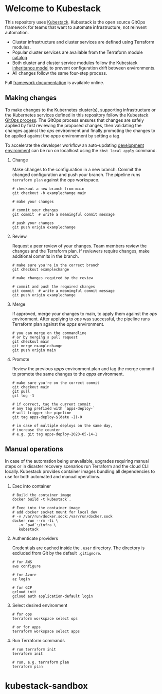 # Welcome to Kubestack

This repository uses [Kubestack][1]. Kubestack is the open source GitOps framework for teams that want to automate infrastructure, not reinvent automation.

- Cluster infrastructure and cluster services are defined using Terraform modules.
- Popular cluster services are available from the Terraform module [catalog][2].
- Both cluster and cluster service modules follow the Kubestack [inheritance model][3] to prevent configuration drift between environments.
- All changes follow the same four-step process.

Full [framework documentation][4] is available online.

## Making changes

To make changes to the Kubernetes cluster(s), supporting infrastructure or the Kubernetes services defined in this repository follow the Kubestack [GitOps process][5]. The GitOps process ensures that changes are safely applied by first reviewing the proposed changes, then validating the changes against the _ops_ environment and finally promoting the changes to be applied against the _apps_ environment by setting a tag.

To accelerate the developer workflow an auto-updating [development environment][6] can be run on localhost using the `kbst local apply` command.

1. Change

   Make changes to the configuration in a new branch. Commit the changed configuration and push your branch. The pipeline runs `terraform plan` against the _ops_ workspace.

   ```shell
   # checkout a new branch from main
   git checkout -b examplechange main

   # make your changes

   # commit your changes
   git commit  # write a meaningful commit message

   # push your changes
   git push origin examplechange
   ```

1. Review

   Request a peer review of your changes. Team members review the changes and the Terraform plan. If reviewers require changes, make additional commits in the branch.

   ```shell
   # make sure you're in the correct branch
   git checkout examplechange

   # make changes required by the review

   # commit and push the required changes
   git commit  # write a meaningful commit message
   git push origin examplechange
   ```

1. Merge

   If approved, merge your changes to main, to apply them against the _ops_ environment. After applying to _ops_ was successful, the pipeline runs Terraform plan against the _apps_ environment.

   ```shell
   # you can merge on the commandline
   # or by merging a pull request
   git checkout main
   git merge examplechange
   git push origin main
   ```

1. Promote

   Review the previous _apps_ environment plan and tag the merge commit to promote the same changes to the _apps_ environment.

   ```shell
   # make sure you're on the correct commit
   git checkout main
   git pull
   git log -1

   # if correct, tag the current commit
   # any tag prefixed with `apps-deploy-`
   # will trigger the pipeline
   git tag apps-deploy-$(date -I)-0

   # in case of multiple deploys on the same day,
   # increase the counter
   # e.g. git tag apps-deploy-2020-05-14-1
   ```

## Manual operations

In case of the automation being unavailable, upgrades requiring manual steps or in disaster recovery scenarios run Terraform and the cloud CLI locally. Kubestack provides container images bundling all dependencies to use for both automated and manual operations.

1. Exec into container

   ```shell
   # Build the container image
   docker build -t kubestack .

   # Exec into the container image
   # add docker socket mount for local dev
   # -v /var/run/docker.sock:/var/run/docker.sock
   docker run --rm -ti \
      -v `pwd`:/infra \
      kubestack
   ```

1. Authenticate providers

   Credentials are cached inside the `.user` directory. The directory is excluded from Git by the default `.gitignore`.

   ```shell
   # for AWS
   aws configure

   # for Azure
   az login

   # for GCP
   gcloud init
   gcloud auth application-default login
   ```

1. Select desired environment

   ```shell
   # for ops
   terraform workspace select ops

   # or for apps
   terraform workspace select apps
   ```

1. Run Terraform commands

   ```shell
   # run terraform init
   terraform init

   # run, e.g. terraform plan
   terraform plan
   ```

[1]: https://www.kubestack.com
[2]: https://www.kubestack.com/catalog
[3]: https://www.kubestack.com/framework/documentation/inheritance-model
[4]: https://www.kubestack.com/framework/documentation
[5]: https://www.kubestack.com/framework/documentation/gitops-process
[6]: https://www.kubestack.com/framework/documentation/tutorial-develop-locally#provision-local-clusters
# kubestack-sandbox
